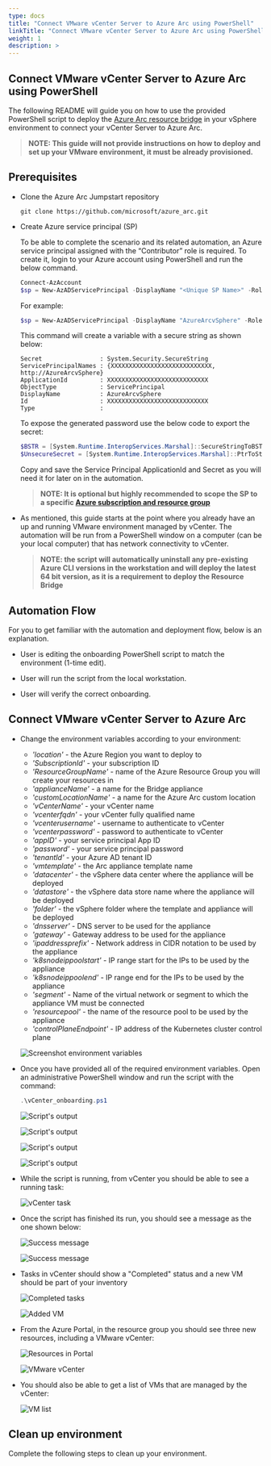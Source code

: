 ```yaml
---
type: docs
title: "Connect VMware vCenter Server to Azure Arc using PowerShell"
linkTitle: "Connect VMware vCenter Server to Azure Arc using PowerShell"
weight: 1
description: >
---
```


## Connect VMware vCenter Server to Azure Arc using PowerShell

The following README will guide you on how to use the provided PowerShell script to deploy the [Azure Arc resource bridge](https://docs.microsoft.com/en-us/azure/azure-arc/resource-bridge/overview) in your vSphere environment to connect your vCenter Server to Azure Arc.

> **NOTE:  This guide will not provide instructions on how to deploy and set up your VMware environment, it must be already provisioned.**

## Prerequisites

- Clone the Azure Arc Jumpstart repository

    ```shell
    git clone https://github.com/microsoft/azure_arc.git
    ```

- Create Azure service principal (SP)

    To be able to complete the scenario and its related automation, an Azure service principal assigned with the “Contributor” role is required. To create it, login to your Azure account using PowerShell and run the below command.

    ```powershell
    Connect-AzAccount
    $sp = New-AzADServicePrincipal -DisplayName "<Unique SP Name>" -Role 'Contributor'
    ```

    For example:

    ```powershell
    $sp = New-AzADServicePrincipal -DisplayName "AzureArcvSphere" -Role 'Contributor'
    ```

    This command will create a variable with a secure string as shown below:

    ```shell
    Secret                : System.Security.SecureString
    ServicePrincipalNames : {XXXXXXXXXXXXXXXXXXXXXXXXXXXX, http://AzureArcvSphere}
    ApplicationId         : XXXXXXXXXXXXXXXXXXXXXXXXXXXX
    ObjectType            : ServicePrincipal
    DisplayName           : AzureArcvSphere
    Id                    : XXXXXXXXXXXXXXXXXXXXXXXXXXXX
    Type                  :
    ```

    To expose the generated password use the below code to export the secret:

    ```powershell
    $BSTR = [System.Runtime.InteropServices.Marshal]::SecureStringToBSTR($sp.Secret)
    $UnsecureSecret = [System.Runtime.InteropServices.Marshal]::PtrToStringAuto($BSTR)
    ```

    Copy and save the Service Principal ApplicationId and Secret as you will need it for later on in the automation.

    > **NOTE: It is optional but highly recommended to scope the SP to a specific [Azure subscription and resource group](https://docs.microsoft.com/en-us/powershell/module/az.resources/new-azadserviceprincipal?view=azps-5.4.0)**

- As mentioned, this guide starts at the point where you already have an up and running VMware environment managed by vCenter. The automation will be run from a PowerShell window on a computer (can be your local computer) that has network connectivity to vCenter.

    > **NOTE: the script will automatically uninstall any pre-existing Azure CLI versions in the workstation and will deploy the latest 64 bit version, as it is a requirement to deploy the Resource Bridge**

## Automation Flow

For you to get familiar with the automation and deployment flow, below is an explanation.

- User is editing the onboarding PowerShell script to match the environment (1-time edit).

- User will run the script from the local workstation.

- User will verify the correct onboarding.

## Connect VMware vCenter Server to Azure Arc

- Change the environment variables according to your environment:
  - _'location'_ - the Azure Region you want to deploy to
  - _'SubscriptionId'_ - your subscription ID
  - _'ResourceGroupName'_ - name of the Azure Resource Group you will create your resources in
  - _'applianceName'_ - a name for the Bridge appliance
  - _'customLocationName'_ - a name for the Azure Arc custom location
  - _'vCenterName'_ - your vCenter name
  - _'vcenterfqdn'_ - your vCenter fully qualified name
  - _'vcenterusername'_ - username to authenticate to vCenter
  - _'vcenterpassword'_ - password to authenticate to vCenter
  - _'appID'_ - your service principal App ID
  - _'password'_ - your service principal password
  - _'tenantId'_ - your Azure AD tenant ID
  - _'vmtemplate'_ - the Arc appliance template name
  - _'datacenter'_ - the vSphere data center where the appliance will be deployed
  - _'datastore'_ - the vSphere data store name where the appliance will be deployed
  - _'folder'_ - the vSphere folder where the template and appliance will be deployed
  - _'dnsserver'_ - DNS server to be used for the appliance
  - _'gateway'_ - Gateway address to be used for the appliance
  - _'ipaddressprefix'_ - Network address in CIDR notation to be used by the appliance
  - _'k8snodeippoolstart'_ - IP range start for the IPs to be used by the appliance
  - _'k8snodeippoolend'_ - IP range end for the IPs to be used by the appliance
  - _'segment'_ - Name of the virtual network or segment to which the appliance VM must be connected
  - _'resourcepool'_ - the name of the resource pool to be used by the appliance
  - _'controlPlaneEndpoint'_ - IP address of the Kubernetes cluster control plane
  
  ![Screenshot environment variables](./01.png)

- Once you have provided all of the required environment variables. Open an administrative PowerShell window and run the script with the command:

  ```powershell
  .\vCenter_onboarding.ps1
  ```

  ![Script's output](./02.png)

  ![Script's output](./03.png)

  ![Script's output](./04.png)

  ![Script's output](./05.png)

- While the script is running, from vCenter you should be able to see a running task:

  ![vCenter task](./06.png)

- Once the script has finished its run, you should see a message as the one shown below:

  ![Success message](./07.png)

  ![Success message](./08.png)

- Tasks in vCenter should show a "Completed" status and a new VM should be part of your inventory

  ![Completed tasks](./09.png)

  ![Added VM](./10.png)

- From the Azure Portal, in the resource group you should see three new resources, including a VMware vCenter:

  ![Resources in Portal](./11.png)

  ![VMware vCenter](./12.png)

- You should also be able to get a list of VMs that are managed by the vCenter:

  ![VM list](./13.png)

## Clean up environment

Complete the following steps to clean up your environment.
